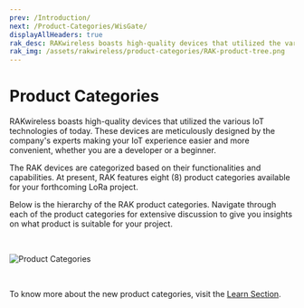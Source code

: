 ```yaml
---
prev: /Introduction/
next: /Product-Categories/WisGate/
displayAllHeaders: true
rak_desc: RAKwireless boasts high-quality devices that utilized the various IoT technologies of today. These devices are meticulously designed by the company's experts making your IoT experience easier and more convenient, whether you are a developer or a beginner.
rak_img: /assets/rakwireless/product-categories/RAK-product-tree.png
---
```


# Product Categories

RAKwireless boasts high-quality devices that utilized the various IoT technologies of today. These devices are meticulously designed by the company's experts making your IoT experience easier and more convenient, whether you are a developer or a beginner.

The RAK devices are categorized based on their functionalities and capabilities. At present, RAK features eight (8) product categories available for your forthcoming LoRa project. 

Below is the hierarchy of the RAK product categories. Navigate through each of the product categories for extensive discussion to give you insights on what product is suitable for your project.

<br>

![Product Categories](/assets/rakwireless/product-categories/RAK-product-tree.svg)

<br>

To know more about the new product categories, visit the [Learn Section](/Knowledge-Hub/Learn/RAKwireless-New-Structure-of-the-Documentation-Center/).